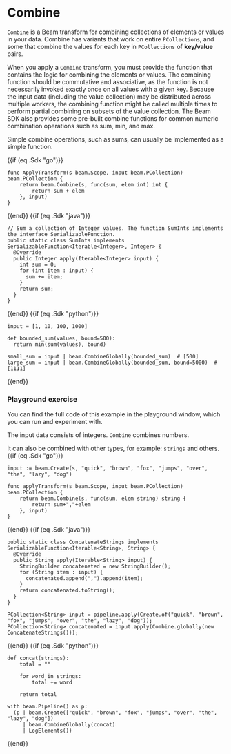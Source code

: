 <!--
Licensed under the Apache License, Version 2.0 (the "License");
you may not use this file except in compliance with the License.
You may obtain a copy of the License at

http://www.apache.org/licenses/LICENSE-2.0

Unless required by applicable law or agreed to in writing, software
distributed under the License is distributed on an "AS IS" BASIS,
WITHOUT WARRANTIES OR CONDITIONS OF ANY KIND, either express or implied.
See the License for the specific language governing permissions and
limitations under the License.
-->

# Combine

`Combine` is a Beam transform for combining collections of elements or values in your data. Combine has variants that work on entire `PCollections`, and some that combine the values for each key in `PCollections` of **key/value** pairs.

When you apply a `Combine` transform, you must provide the function that contains the logic for combining the elements or values. The combining function should be commutative and associative, as the function is not necessarily invoked exactly once on all values with a given key. Because the input data (including the value collection) may be distributed across multiple workers, the combining function might be called multiple times to perform partial combining on subsets of the value collection. The Beam SDK also provides some pre-built combine functions for common numeric combination operations such as sum, min, and max.

Simple combine operations, such as sums, can usually be implemented as a simple function.

{{if (eq .Sdk "go")}}
```
func ApplyTransform(s beam.Scope, input beam.PCollection) beam.PCollection {
	return beam.Combine(s, func(sum, elem int) int {
		return sum + elem
	}, input)
}
```
{{end}}
{{if (eq .Sdk "java")}}
```
// Sum a collection of Integer values. The function SumInts implements the interface SerializableFunction.
public static class SumInts implements SerializableFunction<Iterable<Integer>, Integer> {
  @Override
  public Integer apply(Iterable<Integer> input) {
    int sum = 0;
    for (int item : input) {
      sum += item;
    }
    return sum;
  }
}
```
{{end}}
{{if (eq .Sdk "python")}}
```
input = [1, 10, 100, 1000]

def bounded_sum(values, bound=500):
  return min(sum(values), bound)

small_sum = input | beam.CombineGlobally(bounded_sum)  # [500]
large_sum = input | beam.CombineGlobally(bounded_sum, bound=5000)  # [1111]
```
{{end}}
### Playground exercise

You can find the full code of this example in the playground window, which you can run and experiment with.

The input data consists of integers. `Combine` combines numbers.

It can also be combined with other types, for example: `strings` and others.
{{if (eq .Sdk "go")}}
```
input := beam.Create(s, "quick", "brown", "fox", "jumps", "over", "the", "lazy", "dog")

func applyTransform(s beam.Scope, input beam.PCollection) beam.PCollection {
	return beam.Combine(s, func(sum, elem string) string {
		return sum+","+elem
	}, input)
}
```
{{end}}
{{if (eq .Sdk "java")}}
```
public static class ConcatenateStrings implements SerializableFunction<Iterable<String>, String> {
  @Override
  public String apply(Iterable<String> input) {
    StringBuilder concatenated = new StringBuilder();
    for (String item : input) {
      concatenated.append(",").append(item);
    }
    return concatenated.toString();
  }
}

PCollection<String> input = pipeline.apply(Create.of("quick", "brown", "fox", "jumps", "over", "the", "lazy", "dog"));
PCollection<String> concatenated = input.apply(Combine.globally(new ConcatenateStrings()));
```
{{end}}
{{if (eq .Sdk "python")}}
```
def concat(strings):
    total = ""

    for word in strings:
        total += word

    return total

with beam.Pipeline() as p:
  (p | beam.Create(["quick", "brown", "fox", "jumps", "over", "the", "lazy", "dog"])
     | beam.CombineGlobally(concat)
     | LogElements())
```
{{end}}

